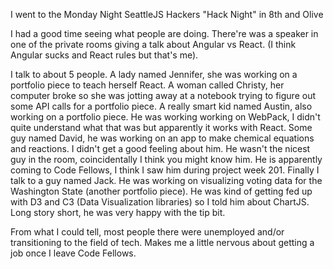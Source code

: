 I went to the Monday Night SeattleJS Hackers "Hack Night" in 8th and Olive

I had a good time seeing what people are doing.
There're was a speaker in one of the private rooms giving a talk about Angular vs React. (I think Angular sucks and React rules but that's me).

I talk to about 5 people. A lady named Jennifer, she was working on a portfolio piece to teach herself React. A woman called Christy, her computer broke so she was jotting away at a notebook trying to figure out some API calls for a portfolio piece. A really smart kid named Austin, also working on a portfolio piece. He was working working on WebPack, I didn't quite understand what that was but apparently it works with React. Some guy named David, he was working on an app to make chemical equations and reactions. I didn't get a good feeling about him. He wasn't the nicest guy in the room, coincidentally I think you might know him. He is apparently coming to Code Fellows, I think I saw him during project week 201. Finally I talk to a guy named Jack. He was working on visualizing voting data for the Washington State (another portfolio piece). He was kind of getting fed up with D3 and C3 (Data Visualization libraries) so I told him about ChartJS. Long story short, he was very happy with the tip bit.

From what I could tell, most people there were unemployed and/or transitioning to the field of tech. Makes me a little nervous about getting a job once I leave Code Fellows.
